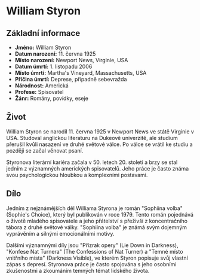 # William Styron

## Základní informace

- **Jméno:** William Styron
- **Datum narození:** 11. června 1925
- **Místo narození:** Newport News, Virginie, USA
- **Datum úmrtí:** 1. listopadu 2006
- **Místo úmrtí:** Martha's Vineyard, Massachusetts, USA
- **Příčina úmrtí:** Deprese, případně sebevražda
- **Národnost:** Americká
- **Profese:** Spisovatel
- **Žánr:** Romány, povídky, eseje

## Život

William Styron se narodil 11. června 1925 v Newport News ve státě Virginie v USA. Studoval anglickou literaturu na Dukeově univerzitě, ale studium přerušil kvůli nasazení ve druhé světové válce. Po válce se vrátil ke studiu a později se začal věnovat psaní.

Styronova literární kariéra začala v 50. letech 20. století a brzy se stal jedním z významných amerických spisovatelů. Jeho práce je často známa svou psychologickou hloubkou a komplexními postavami.

## Dílo

Jedním z nejznámějších děl Williama Styrona je román "Sophiina volba" (Sophie's Choice), který byl publikován v roce 1979. Tento román pojednává o životě mladého spisovatele a jeho přátelství s přeživší z koncentračního tábora z druhé světové války. "Sophiina volba" je známá svým dojemným vyprávěním a silnými emocionálními motivy.

Dalšími významnými díly jsou "Přízrak opery" (Lie Down in Darkness), "Konfese Nat Turnera" (The Confessions of Nat Turner) a "Temné místo vnitřního místa" (Darkness Visible), ve kterém Styron popisuje svůj vlastní zápas s depresí. Styronova práce je často spojována s jeho osobními zkušenostmi a zkoumáním temných témat lidského života.